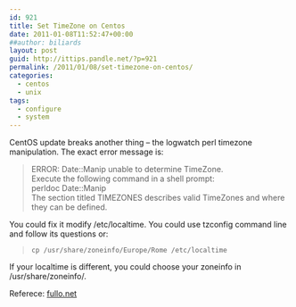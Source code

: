 ```yaml
---
id: 921
title: Set TimeZone on Centos
date: 2011-01-08T11:52:47+00:00
##author: biliards
layout: post
guid: http://ittips.pandle.net/?p=921
permalink: /2011/01/08/set-timezone-on-centos/
categories:
  - centos
  - unix
tags:
  - configure
  - system
---
```

CentOS update breaks another thing &#8211; the logwatch perl timezone manipulation. The exact error message is:  
> ERROR: Date::Manip unable to determine TimeZone.<br />
Execute the following command in a shell prompt:<br />
	perldoc Date::Manip<br />
The section titled TIMEZONES describes valid TimeZones and where they can be defined.

You could fix it modify /etc/localtime. You could use tzconfig command line and follow its questions or:  
> `cp /usr/share/zoneinfo/Europe/Rome /etc/localtime`

If your localtime is different, you could choose your zoneinfo in /usr/share/zoneinfo/.

Referece: [fullo.net](http://www.fullo.net/blog/2007/06/27/settare-la-timezone-in-un-server-centosred-hat/)
